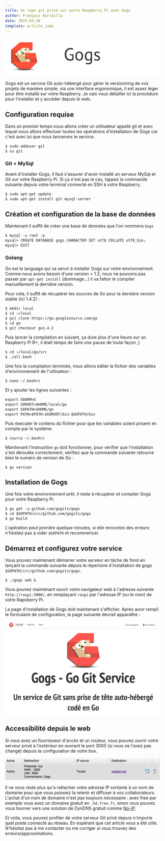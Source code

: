 ```yaml
---
title: Un repo git privé sur votre Raspberry Pi avec Gogs
author: François Barrailla
date: 2015-03-28
template: article.jade
---
```


![Logo de Gogs](gogs-lg.png)

Gogs est un service Git auto-hébergé pour gérer le versionning de vos projets de manière simple, via une interface ergonomique, il est assez léger pour être installé sur votre Raspberry. Je vais vous détailler ici la procédure pour l'installer et y accéder depuis le web.

## Configuration requise

Dans un premier temps nous allons créer un utilisateur appelé git et avec lequel nous allons effectuer toutes les opérations d'installation de Gogs car c'est avec lui que nous lancerons le service.

	$ sudo adduser git
	$ su git

### Git + MySql

Avant d'installer Gogs, il faut s'assurer d'avoir installé un serveur MySql et Git sur votre Raspberry Pi. Si ça n'est pas le cas, tappez la commande suivante depuis votre terminal connecté en SSH à votre Raspberry.
	
	$ sudo apt-get update
	$ sudo apt-get install git mysql-server

## Création et configuration de la base de données

Maintenant il suffit de créer une base de données que l'on nommera `Gogs`

	$ mysql -u root -p
	mysql> CREATE DATABASE gogs CHARACTER SET utf8 COLLATE utf8_bin;
	mysql> EXIT

### Golang

Go est le language qui va servir à installer Gogs sur votre environnement. Comme nous avons besoin d'une version > 1.2, nous ne pouvons pas passer par `apt-get install` (dommage...) il va falloir le compiler manuellement la dernière version.

Pour cela, il suffit de récupérer les sources de Go pour la dernière version stable (ici 1.4.2) :

	$ mkdir local
	$ cd ~/local
	$ git clone https://go.googlesource.com/go
	$ cd go
	$ git checkout go1.4.2

Puis lancer la compilation en suivant, ça dure plus d'une heure sur un Raspberry Pi B+, il était temps de faire une pause de toute façon ;)

	$ cd ~/local/go/src
	$ ./all.bash

Une fois la compilation terminée, nous allons éditer le fichier des variables d'environnement de l'utilisateur :

	$ nano ~/.bashrc

Et y ajouter les lignes suivantes :

	export GOARM=5
	export GOROOT=$HOME/local/go
	export GOPATH=$HOME/go
	export PATH=$PATH:$GOROOT/bin:$GOPATH/bin

Puis éxecuter le contenu du fichier pour que les variables soient prisent en compte par le système.

	$ source ~/.bashrc

Maintenant l'instruction `go` doit fonctionner, pour vérifier que l'installation s'est déroulée correctement, vérifiez que la commande suivante retourne bien le numéro de version de Go :

	$ go version

## Installation de Gogs

Une fois votre environnement prêt, il reste à récupérer et compiler Gogs pour votre Raspberry Pi.

	$ go get -u github.com/gogits/gogs
	$ cd $GOPATH/src/github.com/gogits/gogs
	$ go build 

L'opération peut prendre quelque minutes, si elle rencontre des erreurs n'hésitez pas à vider `$GOPATH` et recommencer.

## Démarrez et configurez votre service

Vous pouvez maintenant démarrer votre serveur en tâche de fond en lançant la commande suivante depuis le répertoire d'installation de gogs `$GOPATH/src/github.com/gogits/gogs`.

	$ ./gogs web &

Vous pouvez maintenant ouvrir votre navigateur web à l'adresse suivante `http://raspi:3000/`, en remplaçant `raspi` par l'adresse IP (ou le nom) de votre Rapsberry Pi. 

La page d'installation de Gogs doit maintenant s'afficher. Après avoir rempli le formulaire de configuration, la page suivante devrait apparaître :

![Page d'accueil du service](home-screenshot.png)


## Accessibilité depuis le web

Si vous avez un fournisseur d'accès et un routeur, vous pouvez ouvrir votre serveur privé à l'extérieur en ouvrant le port 3000 (si vous ne l'avez pas changé) depuis la configuration de votre box.

![Redirection des ports de la freebox](port-forwarding.png)

Il ne vous reste plus qu'a rattacher votre adresse IP sortante à un nom de domaine pour que vous puissiez la retenir et diffuser à vos collaborateurs. L'achat d'un nom de domaine n'est pas toujours nécessaire : avec free par exemple vous avez un domaine gratuit en `.hd.free.fr`, sinon vous pouvez vous tourner vers une solution de DynDNS gratuit comme [No-IP](http://www.noip.com/remote-access).

Et voila, vous pouvez profiter de votre serveur Git privé depuis n'importe quel poste connecté au réseau. En espérant que cet article vous a été utile. N'hésitez pas à me contacter ou me corriger si vous trouvez des erreurs/approximations.